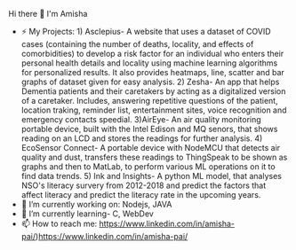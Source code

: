 Hi there 👋 I'm Amisha
- ⚡ My Projects:
       1) Asclepius- A website that uses a dataset of COVID cases (containing the number of deaths, locality, and effects of comorbidities) to develop a risk factor for an  individual who enters their personal health details and locality using machine learning algorithms for personalized results. It also provides heatmaps, line, scatter and bar graphs of dataset given for easy analysis.
       2) Zesha- An app that helps Dementia patients and their caretakers by acting as a digitalized version of a caretaker. Includes, answering repetitive questions of the  patient, location traking, reminder list, entertainment sites, voice recognition and emergency contacts speedial.
          3)AirEye- An air quality monitoring portable device, built with the Intel Edison and MQ senors, that shows reading on an LCD and stores the readings for further analysis.
        4) EcoSensor Connect- A portable device with NodeMCU that detects air quality and dust, transfers these readings to ThingSpeak to be shown as graphs and then to MatLab, to perform various ML operations on it to find data trends.
        5) Ink and Insights- A python ML model, that analyses NSO's literacy survery from 2012-2018 and predict the factors that affect literacy and predict the literacy rate in the upcoming years.
- 🔭 I’m currently working on: Nodejs, JAVA
- 🌱 I’m currently learning- C, WebDev 
- 📫 How to reach me: https://www.linkedin.com/in/amisha-pai/)https://www.linkedin.com/in/amisha-pai/


